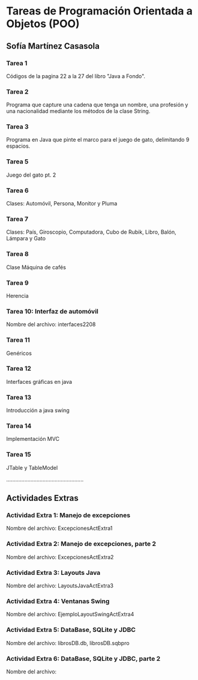 # Tareas de Programación Orientada a Objetos (POO)

## Sofía Martínez Casasola 

 ### Tarea 1
 Códigos de la pagina 22 a la 27 del libro "Java a Fondo".

 ### Tarea 2
 Programa que capture una cadena que tenga un nombre, una profesión y una nacionalidad mediante los métodos de la clase String.

 ### Tarea 3
 Programa en Java que pinte el marco  para el juego de gato, delimitando 9 espacios.

### Tarea 5
Juego del gato pt. 2

### Tarea 6
Clases: Automóvil, Persona, Monitor y Pluma

### Tarea 7
Clases: País, Giroscopio, Computadora, Cubo de Rubik, Libro, Balón, Lámpara y Gato

### Tarea 8
Clase Máquina de cafés 

### Tarea 9
Herencia

### Tarea 10: Interfaz de automóvil
Nombre del archivo: interfaces2208

### Tarea 11
Genéricos

### Tarea 12
Interfaces gráficas en java

### Tarea 13
Introducción a java swing 

### Tarea 14
Implementación MVC

### Tarea 15
JTable y TableModel

...................................................
## Actividades Extras

### Actividad Extra 1: Manejo de excepciones
Nombre del archivo: ExcepcionesActExtra1

### Actividad Extra 2: Manejo de excepciones, parte 2
Nombre del archivo: ExcepcionesActExtra2

### Actividad Extra 3: Layouts Java
Nombre del archivo: LayoutsJavaActExtra3

### Actividad Extra 4: Ventanas Swing
Nombre del archivo: EjemploLayoutSwingActExtra4

### Actividad Extra 5: DataBase, SQLite y JDBC
Nombre del archivo: librosDB.db, librosDB.sqbpro

### Actividad Extra 6: DataBase, SQLite y JDBC, parte 2
Nombre del archivo:

